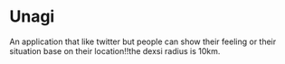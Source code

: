 # Unagi
An application that like twitter but people can show their feeling or their situation base on their location!!the dexsi radius is 10km.
